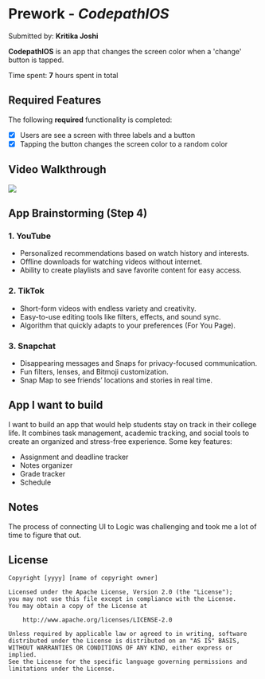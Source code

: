 # Prework - *CodepathIOS*

Submitted by: **Kritika Joshi**

**CodepathIOS** is an app that changes the screen color when a 'change' button is tapped. 

Time spent: **7** hours spent in total

## Required Features

The following **required** functionality is completed:

- [x] Users are see a screen with three labels and a button
- [x] Tapping the button changes the screen color to a random color
 
## Video Walkthrough

![](https://imgur.com/UhBlaC7.gif)

## App Brainstorming (Step 4)

### 1. **YouTube**  
   - Personalized recommendations based on watch history and interests.  
   - Offline downloads for watching videos without internet.  
   - Ability to create playlists and save favorite content for easy access.  

### 2. **TikTok**  
   - Short-form videos with endless variety and creativity.  
   - Easy-to-use editing tools like filters, effects, and sound sync.  
   - Algorithm that quickly adapts to your preferences (For You Page).  

### 3. **Snapchat**  
   - Disappearing messages and Snaps for privacy-focused communication.  
   - Fun filters, lenses, and Bitmoji customization.  
   - Snap Map to see friends’ locations and stories in real time.

## App I want to build
I want to build an app that would help students stay on track in their college life. It combines task management, academic tracking, and social tools to create an organized and stress-free experience. Some key features:
   - Assignment and deadline tracker
   - Notes organizer
   - Grade tracker
   - Schedule

## Notes

The process of connecting UI to Logic was challenging and took me a lot of time to figure that out.  

## License

    Copyright [yyyy] [name of copyright owner]

    Licensed under the Apache License, Version 2.0 (the "License");
    you may not use this file except in compliance with the License.
    You may obtain a copy of the License at

        http://www.apache.org/licenses/LICENSE-2.0

    Unless required by applicable law or agreed to in writing, software
    distributed under the License is distributed on an "AS IS" BASIS,
    WITHOUT WARRANTIES OR CONDITIONS OF ANY KIND, either express or implied.
    See the License for the specific language governing permissions and
    limitations under the License.
